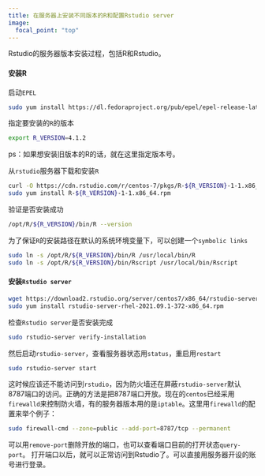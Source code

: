 ```yaml
---
title: 在服务器上安装不同版本的R和配置Rstudio server
image:
  focal_point: "top"
---
```


Rstudio的服务器版本安装过程，包括R和Rstudio。
<!--more-->

#### 安装R
启动`EPEL`
```bash
sudo yum install https://dl.fedoraproject.org/pub/epel/epel-release-latest-7.noarch.rpm 
```
指定要安装的`R`的版本
```bash
export R_VERSION=4.1.2
```
ps：如果想安装旧版本的R的话，就在这里指定版本号。

从`rstudio`服务器下载和安装`R`
```bash
curl -O https://cdn.rstudio.com/r/centos-7/pkgs/R-${R_VERSION}-1-1.x86_64.rpm
sudo yum install R-${R_VERSION}-1-1.x86_64.rpm
```
验证是否安装成功
```bash
/opt/R/${R_VERSION}/bin/R --version
```
为了保证`R`的安装路径在默认的系统环境变量下，可以创建一个`symbolic links`
```bash
sudo ln -s /opt/R/${R_VERSION}/bin/R /usr/local/bin/R
sudo ln -s /opt/R/${R_VERSION}/bin/Rscript /usr/local/bin/Rscript
```
#### 安装`Rstudio server`
```bash
wget https://download2.rstudio.org/server/centos7/x86_64/rstudio-server-rhel-2021.09.1-372-x86_64.rpm
sudo yum install rstudio-server-rhel-2021.09.1-372-x86_64.rpm
```
检查`Rstudio server`是否安装完成
```bash
sudo rstudio-server verify-installation
```
然后启动`rstudio-server`，查看服务器状态用`status`，重启用`restart`
```bash
sudo rstudio-server start
```
这时候应该还不能访问到`rstudio`，因为防火墙还在屏蔽`rstudio-server`默认8787端口的访问。正确的方法是把8787端口开放。现在的`centos`已经采用`firewalld`来控制防火墙，有的服务器版本用的是`iptable`。这里用`firewalld`的配置来举个例子：
```bash
sudo firewall-cmd --zone=public --add-port=8787/tcp --permanent
```
可以用`remove-port`删除开放的端口，也可以查看端口目前的打开状态`query-port`。
打开端口以后，就可以正常访问到Rstudio了。可以直接用服务器开设的账号进行登录。